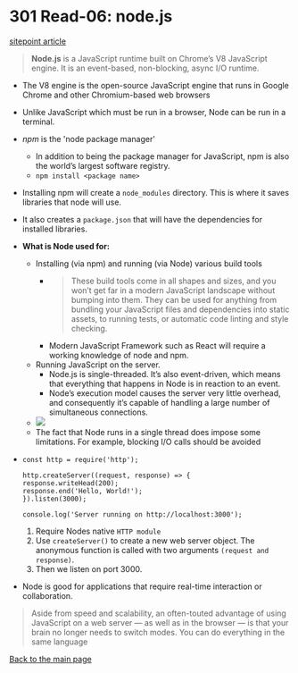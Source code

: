 # 301 Read-06: node.js

[sitepoint article](https://www.sitepoint.com/an-introduction-to-node-js/)<br>

> **Node.js** is a JavaScript runtime built on Chrome’s V8 JavaScript engine.  It is an event-based, non-blocking, async I/O runtime.

+ The V8 engine is the open-source JavaScript engine that runs in Google Chrome and other Chromium-based web browsers
+ Unlike JavaScript which must be run in a browser, Node can be run in a terminal.
+ *npm* is the 'node package manager'
  + In addition to being the package manager for JavaScript, npm is also the world’s largest software registry.
  + `npm install <package name>`
+ Installing npm will create a `node_modules` directory.  This is where it saves libraries that node will use.
+  It also creates a `package.json` that will have the dependencies for installed libraries.

+ **What is Node used for:**
  +  Installing (via npm) and running (via Node) various build tools
     + > These build tools come in all shapes and sizes, and you won’t get far in a modern JavaScript landscape without bumping into them. They can be used for anything from bundling your JavaScript files and dependencies into static assets, to running tests, or automatic code linting and style checking.
      + Modern JavaScript Framework such as React will require a working knowledge of node and npm.
  + Running JavaScript on the server.
    + Node.js is single-threaded. It’s also event-driven, which means that everything that happens in Node is in reaction to an event.
    + Node’s execution model causes the server very little overhead, and consequently it’s capable of handling a large number of simultaneous connections.
  + ![](https://uploads.sitepoint.com/wp-content/uploads/2012/10/1516152673node_event_loop.png)
  + The fact that Node runs in a single thread does impose some limitations. For example, blocking I/O calls should be avoided
+ ```
  const http = require('http');

  http.createServer((request, response) => {
  response.writeHead(200);
  response.end('Hello, World!');
  }).listen(3000);

  console.log('Server running on http://localhost:3000');
  ```
    1. Require Nodes native `HTTP module`
    2. Use `createServer()` to create a new web server object. The anonymous function is called with two arguments `(request and response)`.
    3.  Then we listen on port 3000.
+ Node is good for applications that require real-time interaction or collaboration.  

> Aside from speed and scalability, an often-touted advantage of using JavaScript on a web server — as well as in the browser — is that your brain no longer needs to switch modes. You can do everything in the same language 

[Back to the main page](../README.md) 